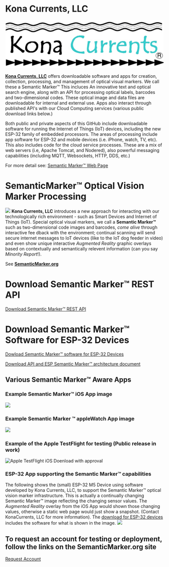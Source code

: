 # Kona Currents, LLC
![KonaCurrents](KonaCurrentsLabel.jpg)


**[Kona Currents, LLC](https://konacurrents.com)**
offers downloadable software and apps for creation, collection, processing, and management of optical visual markers. We call these a Semantic Marker&trade; This incluces An innovative text and optical search engine, along with an API for processing optical labels, barcodes and two-dimensional codes. These optical image and data files are downloadable for internal and external use. Apps also interact through published API's with our Cloud Computing services (various public download links below.)

Both public and private aspects of this GitHub include downloadable software for running the Internet of Things (IoT) devices, including the new ESP-32 family of embedded processors. 
The areas of processing include app software for ESP-32 and mobile devices (i.e. iPhone, watch, TV, etc). This also includes code for the cloud service processes. These are a mix of 
web servers (i.e, Apache Tomcat, and Nodered), also powerful messaging capabilities (including MQTT, Websockets, HTTP, DDS, etc.)

For more detail see: [Semantic Marker&trade; Web Page](https://SemanticMarker.org)


# SemanticMarker&trade; Optical Vision Marker Processing
<img src="https://SemanticMarker.org/vision/SemanticMarkerQR.png" width="300">
<b>Kona Currents, LLC</b> introduces a new approach for interacting with our technologically rich environment
 - such as Smart Devices and Internet of Things (IoT). Special optical visual markers, we call a <b>Semantic
Marker&trade;</b> such as two-dimensional code images and barcodes, <i>come alive</i> through interactive fee
dback with the environment; continual scanning will send secure internet messages to IoT devices (like to the
 IoT dog feeder in video) and even show unique interactive <i>Augmented Reality</i> graphic overlays based on
 contextually and semantically relevent information (can you say <i>Minority Report</i>!).


See  **[SemanticMarker.org](https://SemanticMarker.org)**

# Download Semantic Marker&trade; REST API

<a href="https://github.com/konacurrents/SemanticMarkerAPI#readme">Download Semantic Marker&trade; REST API</a>

# Download Semantic Marker&trade; Software for ESP-32 Devices

<a href="https://github.com/konacurrents/SemanticMarkerESP-32">Dowload Semantic Marker&trade; software for ESP-32 Devices</a>

[Download API and ESP Semantic Marker&trade; architecture document](https://KnowledgeShark.me/docs/ESP_IOT/html/index.html)

## Various Semantic Marker&trade; Aware Apps 
### Example Semantic Marker&trade; iOS App image
<img src="https://SemanticMarker.org/vision/SemanticMarkeriPhoneApp.png" width="300">

### Example Semantic Marker &trade; appleWatch App image
<img src="https://SemanticMarker.org/vision/WatchSM.jpg" width="300">

### Example of the Apple TestFlight for testing (Public release in work)
![Apple TestFlight iOS Doenload with approval](https://semanticmarker.org/vision/TestFlight.png)

### ESP-32 App supporting the Semantic Marker&trade; capabilities

The following shows the (small) ESP-32 M5 Device using software developed by Kona Currents, LLC, to support
the Semantic Marker&trade; optical vision marker infrastructure. This is actually a continually changing Semantic Marker&trade; image
reflecting the changing sensor values. The <i>Augmented Reality</i> overlay from the iOS App would shown those changing values,
otherwise a static web page would just show a snapshot. (Contact KonaCurrents, LLC for more information). The [download for ESP-32 devices](https://github.com/konacurrents/SemanticMarkerESP-32#readme) includes the software for what is shown in the image.
<img src="https://SemanticMarker.org/vision/M5onMicrowave.jpg" width="300">

## To request an account for testing or deployment, follow the links on the SemanticMarker.org site
[Request Account](https://SemanticMarker.org)

